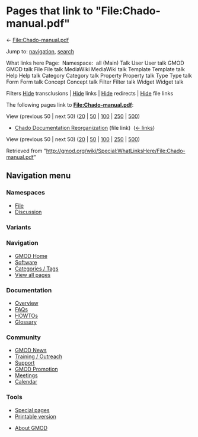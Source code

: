 <div id="mw-page-base" class="noprint">

</div>

<div id="mw-head-base" class="noprint">

</div>

<div id="content" class="mw-body" role="main">

<span id="top"></span>

<div id="mw-js-message" style="display:none;">

</div>



# <span dir="auto">Pages that link to "File:Chado-manual.pdf"</span>

<div id="bodyContent">

<div id="contentSub">

←
[File:Chado-manual.pdf](/wiki/File:Chado-manual.pdf "File:Chado-manual.pdf")

</div>

<div id="jump-to-nav" class="mw-jump">

Jump to: [navigation](#mw-navigation), [search](#p-search)

</div>

<div id="mw-content-text">

What links here Page:  Namespace:  all (Main) Talk User User talk GMOD
GMOD talk File File talk MediaWiki MediaWiki talk Template Template talk
Help Help talk Category Category talk Property Property talk Type Type
talk Form Form talk Concept Concept talk Filter Filter talk Widget
Widget talk

Filters
[Hide](/mediawiki/index.php?title=Special:WhatLinksHere/File:Chado-manual.pdf&hidetrans=1 "Special:WhatLinksHere/File:Chado-manual.pdf")
transclusions \|
[Hide](/mediawiki/index.php?title=Special:WhatLinksHere/File:Chado-manual.pdf&hidelinks=1 "Special:WhatLinksHere/File:Chado-manual.pdf")
links \|
[Hide](/mediawiki/index.php?title=Special:WhatLinksHere/File:Chado-manual.pdf&hideredirs=1 "Special:WhatLinksHere/File:Chado-manual.pdf")
redirects \|
[Hide](/mediawiki/index.php?title=Special:WhatLinksHere/File:Chado-manual.pdf&hideimages=1 "Special:WhatLinksHere/File:Chado-manual.pdf")
file links

The following pages link to
**[File:Chado-manual.pdf](/wiki/File:Chado-manual.pdf "File:Chado-manual.pdf")**:

View (previous 50 \| next 50)
([20](/mediawiki/index.php?title=Special:WhatLinksHere/File:Chado-manual.pdf&limit=20 "Special:WhatLinksHere/File:Chado-manual.pdf")
\|
[50](/mediawiki/index.php?title=Special:WhatLinksHere/File:Chado-manual.pdf&limit=50 "Special:WhatLinksHere/File:Chado-manual.pdf")
\|
[100](/mediawiki/index.php?title=Special:WhatLinksHere/File:Chado-manual.pdf&limit=100 "Special:WhatLinksHere/File:Chado-manual.pdf")
\|
[250](/mediawiki/index.php?title=Special:WhatLinksHere/File:Chado-manual.pdf&limit=250 "Special:WhatLinksHere/File:Chado-manual.pdf")
\|
[500](/mediawiki/index.php?title=Special:WhatLinksHere/File:Chado-manual.pdf&limit=500 "Special:WhatLinksHere/File:Chado-manual.pdf"))

- [Chado Documentation
  Reorganization](/wiki/Chado_Documentation_Reorganization "Chado Documentation Reorganization")
  (file link) ‎ <span class="mw-whatlinkshere-tools">([←
  links](/mediawiki/index.php?title=Special:WhatLinksHere&target=Chado+Documentation+Reorganization "Special:WhatLinksHere"))</span>

View (previous 50 \| next 50)
([20](/mediawiki/index.php?title=Special:WhatLinksHere/File:Chado-manual.pdf&limit=20 "Special:WhatLinksHere/File:Chado-manual.pdf")
\|
[50](/mediawiki/index.php?title=Special:WhatLinksHere/File:Chado-manual.pdf&limit=50 "Special:WhatLinksHere/File:Chado-manual.pdf")
\|
[100](/mediawiki/index.php?title=Special:WhatLinksHere/File:Chado-manual.pdf&limit=100 "Special:WhatLinksHere/File:Chado-manual.pdf")
\|
[250](/mediawiki/index.php?title=Special:WhatLinksHere/File:Chado-manual.pdf&limit=250 "Special:WhatLinksHere/File:Chado-manual.pdf")
\|
[500](/mediawiki/index.php?title=Special:WhatLinksHere/File:Chado-manual.pdf&limit=500 "Special:WhatLinksHere/File:Chado-manual.pdf"))

</div>

<div class="printfooter">

Retrieved from
"<http://gmod.org/wiki/Special:WhatLinksHere/File:Chado-manual.pdf>"

</div>

<div id="catlinks" class="catlinks catlinks-allhidden">

</div>

<div class="visualClear">

</div>

</div>

</div>

<div id="mw-navigation">

## Navigation menu

<div id="mw-head">



<div id="left-navigation">

<div id="p-namespaces" class="vectorTabs" role="navigation"
aria-labelledby="p-namespaces-label">

### Namespaces

- <span id="ca-nstab-image"><a href="/wiki/File:Chado-manual.pdf" accesskey="c"
  title="View the file page [c]">File</a></span>
- <span id="ca-talk"><a
  href="/mediawiki/index.php?title=File_talk:Chado-manual.pdf&amp;action=edit&amp;redlink=1"
  accesskey="t"
  title="Discussion about the content page [t]">Discussion</a></span>

</div>

<div id="p-variants" class="vectorMenu emptyPortlet" role="navigation"
aria-labelledby="p-variants-label">

### 

### Variants[](#)

<div class="menu">

</div>

</div>

</div>

<div id="right-navigation">





</div>



</div>

</div>

</div>

<div id="mw-panel">

<div id="p-logo" role="banner">

<a href="/wiki/Main_Page"
style="background-image: url(http://gmod.org/images/GMOD-cogs.png);"
title="Visit the main page"></a>

</div>

<div id="p-Navigation" class="portal" role="navigation"
aria-labelledby="p-Navigation-label">

### Navigation

<div class="body">

- <span id="n-GMOD-Home">[GMOD Home](/wiki/Main_Page)</span>
- <span id="n-Software">[Software](/wiki/GMOD_Components)</span>
- <span id="n-Categories-.2F-Tags">[Categories /
  Tags](/wiki/Categories)</span>
- <span id="n-View-all-pages">[View all
  pages](/wiki/Special:AllPages)</span>

</div>

</div>

<div id="p-Documentation" class="portal" role="navigation"
aria-labelledby="p-Documentation-label">

### Documentation

<div class="body">

- <span id="n-Overview">[Overview](/wiki/Overview)</span>
- <span id="n-FAQs">[FAQs](/wiki/Category:FAQ)</span>
- <span id="n-HOWTOs">[HOWTOs](/wiki/Category:HOWTO)</span>
- <span id="n-Glossary">[Glossary](/wiki/Glossary)</span>

</div>

</div>

<div id="p-Community" class="portal" role="navigation"
aria-labelledby="p-Community-label">

### Community

<div class="body">

- <span id="n-GMOD-News">[GMOD News](/wiki/GMOD_News)</span>
- <span id="n-Training-.2F-Outreach">[Training /
  Outreach](/wiki/Training_and_Outreach)</span>
- <span id="n-Support">[Support](/wiki/Support)</span>
- <span id="n-GMOD-Promotion">[GMOD
  Promotion](/wiki/GMOD_Promotion)</span>
- <span id="n-Meetings">[Meetings](/wiki/Meetings)</span>
- <span id="n-Calendar">[Calendar](/wiki/Calendar)</span>

</div>

</div>

<div id="p-tb" class="portal" role="navigation"
aria-labelledby="p-tb-label">

### Tools

<div class="body">

- <span id="t-specialpages"><a href="/wiki/Special:SpecialPages" accesskey="q"
  title="A list of all special pages [q]">Special pages</a></span>
- <span id="t-print"><a
  href="/mediawiki/index.php?title=Special:WhatLinksHere/File:Chado-manual.pdf&amp;printable=yes"
  rel="alternate" accesskey="p"
  title="Printable version of this page [p]">Printable version</a></span>

</div>

</div>

</div>

</div>

<div id="footer" role="contentinfo">

- <span id="footer-places-about">[About
  GMOD](/wiki/GMOD:About "GMOD:About")</span>

<!-- -->






</div>
